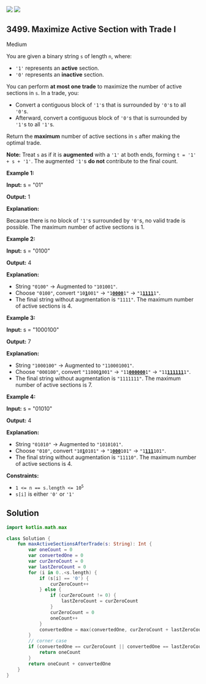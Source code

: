 [![](https://img.shields.io/github/stars/javadev/LeetCode-in-Kotlin?label=Stars&style=flat-square)](https://github.com/javadev/LeetCode-in-Kotlin)
[![](https://img.shields.io/github/forks/javadev/LeetCode-in-Kotlin?label=Fork%20me%20on%20GitHub%20&style=flat-square)](https://github.com/javadev/LeetCode-in-Kotlin/fork)

## 3499\. Maximize Active Section with Trade I

Medium

You are given a binary string `s` of length `n`, where:

*   `'1'` represents an **active** section.
*   `'0'` represents an **inactive** section.

You can perform **at most one trade** to maximize the number of active sections in `s`. In a trade, you:

*   Convert a contiguous block of `'1'`s that is surrounded by `'0'`s to all `'0'`s.
*   Afterward, convert a contiguous block of `'0'`s that is surrounded by `'1'`s to all `'1'`s.

Return the **maximum** number of active sections in `s` after making the optimal trade.

**Note:** Treat `s` as if it is **augmented** with a `'1'` at both ends, forming `t = '1' + s + '1'`. The augmented `'1'`s **do not** contribute to the final count.

**Example 1:**

**Input:** s = "01"

**Output:** 1

**Explanation:**

Because there is no block of `'1'`s surrounded by `'0'`s, no valid trade is possible. The maximum number of active sections is 1.

**Example 2:**

**Input:** s = "0100"

**Output:** 4

**Explanation:**

*   String `"0100"` → Augmented to `"101001"`.
*   Choose `"0100"`, convert <code>"10<ins>**1**</ins>001"</code> → <code>"1<ins>**0000**</ins>1"</code> → <code>"1<ins>**1111**</ins>1"</code>.
*   The final string without augmentation is `"1111"`. The maximum number of active sections is 4.

**Example 3:**

**Input:** s = "1000100"

**Output:** 7

**Explanation:**

*   String `"1000100"` → Augmented to `"110001001"`.
*   Choose `"000100"`, convert <code>"11000<ins>**1**</ins>001"</code> → <code>"11<ins>**000000**</ins>1"</code> → <code>"11<ins>**111111**</ins>1"</code>.
*   The final string without augmentation is `"1111111"`. The maximum number of active sections is 7.

**Example 4:**

**Input:** s = "01010"

**Output:** 4

**Explanation:**

*   String `"01010"` → Augmented to `"1010101"`.
*   Choose `"010"`, convert <code>"10<ins>**1**</ins>0101"</code> → <code>"1<ins>**000**</ins>101"</code> → <code>"1<ins>**111**</ins>101"</code>.
*   The final string without augmentation is `"11110"`. The maximum number of active sections is 4.

**Constraints:**

*   <code>1 <= n == s.length <= 10<sup>5</sup></code>
*   `s[i]` is either `'0'` or `'1'`

## Solution

```kotlin
import kotlin.math.max

class Solution {
    fun maxActiveSectionsAfterTrade(s: String): Int {
        var oneCount = 0
        var convertedOne = 0
        var curZeroCount = 0
        var lastZeroCount = 0
        for (i in 0..<s.length) {
            if (s[i] == '0') {
                curZeroCount++
            } else {
                if (curZeroCount != 0) {
                    lastZeroCount = curZeroCount
                }
                curZeroCount = 0
                oneCount++
            }
            convertedOne = max(convertedOne, curZeroCount + lastZeroCount)
        }
        // corner case
        if (convertedOne == curZeroCount || convertedOne == lastZeroCount) {
            return oneCount
        }
        return oneCount + convertedOne
    }
}
```